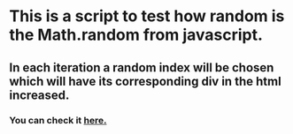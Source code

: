 # This is a script to test how random is the Math.random from javascript.
## In each iteration a random index will be chosen which will have its corresponding div in the html increased.
### You can check it [here.](https://jannuzzi-m.github.io/random-bars/)
